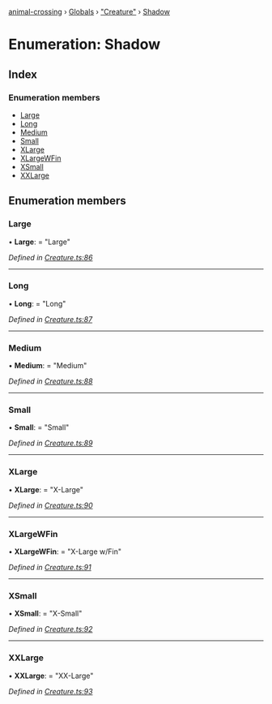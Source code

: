 [animal-crossing](../README.md) › [Globals](../globals.md) › ["Creature"](../modules/_creature_.md) › [Shadow](_creature_.shadow.md)

# Enumeration: Shadow

## Index

### Enumeration members

* [Large](_creature_.shadow.md#large)
* [Long](_creature_.shadow.md#long)
* [Medium](_creature_.shadow.md#medium)
* [Small](_creature_.shadow.md#small)
* [XLarge](_creature_.shadow.md#xlarge)
* [XLargeWFin](_creature_.shadow.md#xlargewfin)
* [XSmall](_creature_.shadow.md#xsmall)
* [XXLarge](_creature_.shadow.md#xxlarge)

## Enumeration members

###  Large

• **Large**: = "Large"

*Defined in [Creature.ts:86](https://github.com/Norviah/animal-crossing/blob/caec6ad/module/types/Creature.ts#L86)*

___

###  Long

• **Long**: = "Long"

*Defined in [Creature.ts:87](https://github.com/Norviah/animal-crossing/blob/caec6ad/module/types/Creature.ts#L87)*

___

###  Medium

• **Medium**: = "Medium"

*Defined in [Creature.ts:88](https://github.com/Norviah/animal-crossing/blob/caec6ad/module/types/Creature.ts#L88)*

___

###  Small

• **Small**: = "Small"

*Defined in [Creature.ts:89](https://github.com/Norviah/animal-crossing/blob/caec6ad/module/types/Creature.ts#L89)*

___

###  XLarge

• **XLarge**: = "X-Large"

*Defined in [Creature.ts:90](https://github.com/Norviah/animal-crossing/blob/caec6ad/module/types/Creature.ts#L90)*

___

###  XLargeWFin

• **XLargeWFin**: = "X-Large w/Fin"

*Defined in [Creature.ts:91](https://github.com/Norviah/animal-crossing/blob/caec6ad/module/types/Creature.ts#L91)*

___

###  XSmall

• **XSmall**: = "X-Small"

*Defined in [Creature.ts:92](https://github.com/Norviah/animal-crossing/blob/caec6ad/module/types/Creature.ts#L92)*

___

###  XXLarge

• **XXLarge**: = "XX-Large"

*Defined in [Creature.ts:93](https://github.com/Norviah/animal-crossing/blob/caec6ad/module/types/Creature.ts#L93)*
